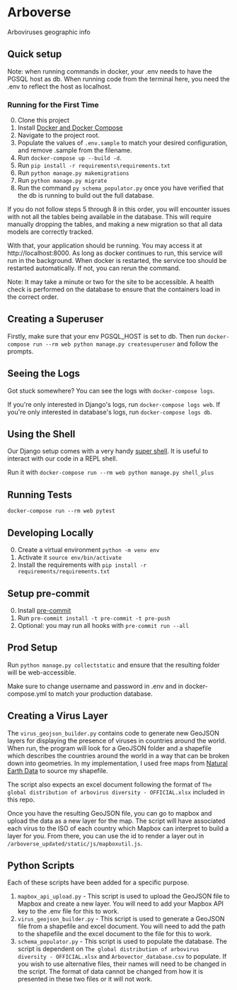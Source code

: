 # Arboverse

Arboviruses geographic info

## Quick setup
Note: when running commands in docker, your .env needs to have the PGSQL host as db. When running code from the terminal here, you need the .env to reflect the host as localhost.

### Running for the First Time

0. Clone this project
1. Install [Docker and Docker Compose](https://docs.docker.com/compose/install/)
2. Navigate to the project root.
3. Populate the values of `.env.sample` to match your desired configuration, and remove .sample from the filename. 
4. Run `docker-compose up --build -d`.
5. Run `pip install -r requirements\requirements.txt`
6. Run `python manage.py makemigrations`
7. Run `python manage.py migrate`
8. Run the command `py schema_populator.py` once you have verified that the db is running to build out the full database.

If you do not follow steps 5 through 8 in this order, you will encounter issues with not all the tables being available in
the database. This will require manually dropping the tables, and making a new migration so that all data models are correctly tracked.

With that, your application should be running. You may access it at http://localhost:8000. As long as docker continues 
to run, this service will run in the background. When docker is restarted, the service too should be restarted automatically.
If not, you can rerun the command.

Note: It may take a minute or two for the site to be accessible. A health check is performed on the database to ensure that the containers load in the correct order.

## Creating a Superuser
Firstly, make sure that your env PGSQL_HOST is set to db. Then run `docker-compose run --rm web python manage.py createsuperuser` and follow the prompts.

## Seeing the Logs

Got stuck somewhere? You can see the logs with `docker-compose logs`.

If you're only interested in Django's logs, run `docker-compose logs web`.
If you're only interested in database's logs, run `docker-compose logs db`.

## Using the Shell

Our Django  setup comes with a very handy [super shell](https://django-extensions.readthedocs.io/en/latest/shell_plus.html). It is useful to interact with our code in a REPL
shell.

Run it with `docker-compose run --rm web python manage.py shell_plus`

## Running Tests

`docker-compose run --rm web pytest`

## Developing Locally

0. Create a virtual environment `python -m venv env`
1. Activate it `source env/bin/activate`
2. Install the requirements with `pip install -r requirements/requirements.txt`

## Setup pre-commit

0. Install [pre-commit](https://pre-commit.com/)
1. Run `pre-commit install -t pre-commit -t pre-push`
2. Optional: you may run all hooks with `pre-commit run --all`


## Prod Setup
Run `python manage.py collectstatic` and ensure that the resulting folder will be web-accessible.

Make sure to change username and password in .env and in docker-compose.yml to match your production database.


## Creating a Virus Layer
The `virus_geojson_builder.py` contains code to generate new GeoJSON layers for displaying the presence of viruses in countries around the world.
When run, the program will look for a GeoJSON folder and a shapefile which describes the countries around the world in a way that can be broken down
into geometries. In my implementation, I used free maps from [Natural Earth Data](https://www.naturalearthdata.com/) to source my shapefile.

The script also expects an excel document following the format of `The global distribution of arbovirus diversity - OFFICIAL.xlsx` included in this repo.

Once you have the resulting GeoJSON file, you can go to mapbox and upload the data as a new layer for the map. The script will have associated each virus to the ISO of 
each country which Mapbox can interpret to build a layer for you. From there, you can use the id to render a layer out in `/arboverse_updated/static/js/mapboxutil.js`.


## Python Scripts
Each of these scripts have been added for a specific purpose.
1. `mapbox_api_upload.py` - This script is used to upload the GeoJSON file to Mapbox and create a new layer. You will need to add your Mapbox API key to the .env file for this to work.
2. `virus_geojson_builder.py` - This script is used to generate a GeoJSON file from a shapefile and excel document. You will need to add the path to the shapefile and the excel document to the file for this to work.
3. `schema_populator.py` - This script is used to populate the database. The script is dependent on `The global distribution of arbovirus diversity - OFFICIAL.xlsx` and `Arbovector_database.csv` to populate. If you wish to use alternative files, their names will need to be changed in the script. The format of data cannot be changed from how it is presented in these two files or it will not work.
